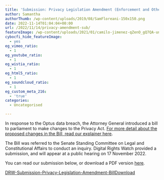 ```yaml
---
title: 'Submission: Privacy Legislation Amendment (Enforcement and Other Measures) Bill 2022'
author: Samantha
authorThumb: /wp-content/uploads/2019/08/SamFloreani-150x150.png
date: 2022-11-14T01:04:04+00:00
url: /2022/11/14/privacy-amendment-sub/
featureImage: /wp-content/uploads/2021/01/camilo-jimenez-qZenO_gQ7QA-unsplash.jpg
cybocfi_hide_featureImage:
  - yes
eg_vimeo_ratio:
  - 1
eg_youtube_ratio:
  - 1
eg_wistia_ratio:
  - 1
eg_html5_ratio:
  - 1
eg_soundcloud_ratio:
  - 1
eg_custom_meta_216:
  - 'true'
categories:
  - Uncategorised

---
```

In response to the Optus data breach, the Attorney General introduced a bill to parliament to make changes to the Privacy Act. <a href="https://digitalrightswatch.org.au/2022/10/26/privacy-amendment-bill/" target="_blank" rel="noreferrer noopener">For more detail about the proposed changes in the Bill, read our explainer here</a>.

The Bill was referred to the Senate Standing Committee on Legal and Constitutional Affairs to conduct an inquiry. Digital Rights Watch provided a submission, and will appear at a public hearing on 17 November 2022.

You can read our submission below, or download a PDF version <a href="/wp-content/uploads/2022/11/DRW-Submission-Privacy-Legislation-Amendment-Bill.pdf" target="_blank" rel="noreferrer noopener"><span style="text-decoration: underline;">here</span></a>.

<div data-wp-interactive="" class="wp-block-file">
  <a id="wp-block-file--media-58b28dde-9b0c-4cc9-a399-8fd74f0f0d8c" href="/wp-content/uploads/2022/11/DRW-Submission-Privacy-Legislation-Amendment-Bill.pdf">DRW-Submission-Privacy-Legislation-Amendment-Bill</a><a href="/wp-content/uploads/2022/11/DRW-Submission-Privacy-Legislation-Amendment-Bill.pdf" class="wp-block-file__button" download aria-describedby="wp-block-file--media-58b28dde-9b0c-4cc9-a399-8fd74f0f0d8c">Download</a>
</div>
